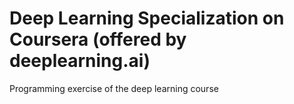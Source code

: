 # Deep Learning Specialization on Coursera (offered by deeplearning.ai)

Programming exercise of the deep learning course
